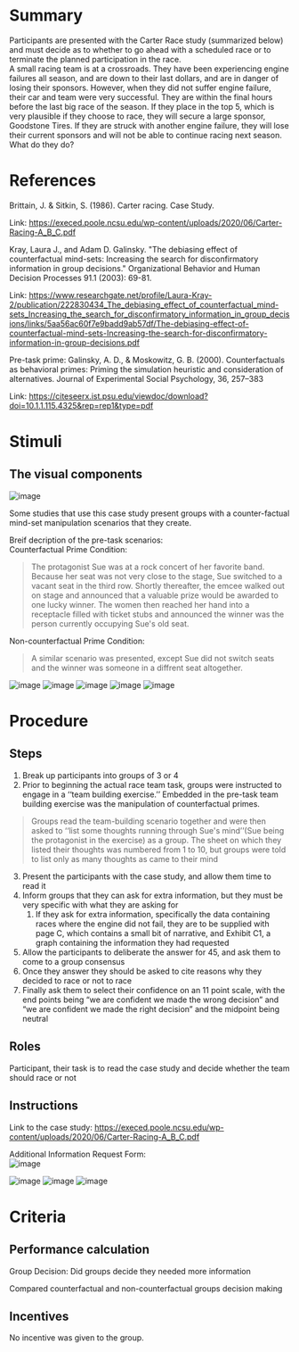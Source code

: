# Summary
Participants are presented with the Carter Race study (summarized below) and must decide as to whether to go ahead with a scheduled race or to terminate the planned participation in the race.  
A small racing team is at a crossroads.  They have been experiencing engine failures all season, and are down to their last dollars, and are in danger of losing their sponsors.  However, when they did not suffer engine failure, their car and team were very successful.  They are within the final hours before the last big race of the season.  If they place in the top 5, which is very plausible if they choose to race, they will secure a large sponsor, Goodstone Tires.  If they are struck with another engine failure, they will lose their current sponsors and will not be able to continue racing next season.  What do they do?

# References
Brittain, J. & Sitkin, S. (1986). Carter racing. Case Study.

Link: https://execed.poole.ncsu.edu/wp-content/uploads/2020/06/Carter-Racing-A_B_C.pdf

Kray, Laura J., and Adam D. Galinsky. "The debiasing effect of counterfactual mind-sets: Increasing the search for disconfirmatory information in group decisions." Organizational Behavior and Human Decision Processes 91.1 (2003): 69-81.

Link: https://www.researchgate.net/profile/Laura-Kray-2/publication/222830434_The_debiasing_effect_of_counterfactual_mind-sets_Increasing_the_search_for_disconfirmatory_information_in_group_decisions/links/5aa56ac60f7e9badd9ab57df/The-debiasing-effect-of-counterfactual-mind-sets-Increasing-the-search-for-disconfirmatory-information-in-group-decisions.pdf

Pre-task prime:
Galinsky, A. D., & Moskowitz, G. B. (2000). Counterfactuals as behavioral primes: Priming the simulation heuristic and consideration of alternatives. Journal of Experimental Social Psychology,
36, 257–383

Link: https://citeseerx.ist.psu.edu/viewdoc/download?doi=10.1.1.115.4325&rep=rep1&type=pdf

# Stimuli
## The visual components 
![image](https://github.com/Watts-Lab/task-mapping/blob/Carter-Racing/images/Carter_Racing_Part_C.png)


Some studies that use this case study present groups with a counter-factual mind-set manipulation scenarios that they create.

Breif decription of the pre-task scenarios:  
Counterfactual Prime Condition:  
> The protagonist Sue was at a rock concert of her favorite band.  Because her seat was not very close to the stage, Sue switched to a vacant seat in the third row.  Shortly thereafter, the emcee walked out on stage and announced that a valuable prize would be awarded to one lucky winner.  The women then reached her hand into a receptacle filled with ticket stubs and announced the winner was the person currently occupying Sue's old seat.  

Non-counterfactual Prime Condition:  
> A similar scenario was presented, except Sue did not switch seats and the winner was someone in a diffrent seat altogether.

![image](https://github.com/Watts-Lab/task-mapping/blob/Carter-Racing/images/Carter_Racing_Counterfactual_Primes_1.png)
![image](https://github.com/Watts-Lab/task-mapping/blob/Carter-Racing/images/Carter_Racing_Counterfactual_Primes_2.png)
![image](https://github.com/Watts-Lab/task-mapping/blob/Carter-Racing/images/Carter_Racing_Counterfactual_Primes_3.png)
![image](https://github.com/Watts-Lab/task-mapping/blob/Carter-Racing/images/Carter_Racing_Counterfactual_Primes_4.png)
![image](https://github.com/Watts-Lab/task-mapping/blob/Carter-Racing/images/Carter_Racing_Counterfactual_Primes_5.png)

# Procedure
## Steps
1. Break up participants into groups of 3 or 4
2. Prior to beginning the actual race team task, groups were instructed to engage in a ‘‘team building exercise.’’ Embedded in the pre-task team building exercise was the manipulation of counterfactual primes.  
> Groups read the team-building scenario together and were then asked to ‘‘list some thoughts running through Sue's mind’’(Sue being the protagonist in the exercise) as a group. The sheet on which they listed their thoughts was numbered from 1 to 10, but groups were told to list only as many thoughts as came to their mind
3. Present the participants with the case study, and allow them time to read it
4. Inform groups that they can ask for extra information, but they must be very specific with what they are asking for
    1. If they ask for extra information, specifically the data containing races where the engine did not fail, they are to be supplied with page C, which contains a small bit of narrative, and Exhibit C1, a graph containing the information they had requested
5. Allow the participants to deliberate the answer for 45, and ask them to come to a group consensus
6. Once they answer they should be asked to cite reasons why they decided to race or not to race
7. Finally ask them to select their confidence on an 11 point scale, with the end points being “we are confident we made the wrong decision” and “we are confident we made the right decision” and the midpoint being neutral


## Roles 
Participant, their task is to read the case study and decide whether the team should race or not

## Instructions
Link to the case study: https://execed.poole.ncsu.edu/wp-content/uploads/2020/06/Carter-Racing-A_B_C.pdf

Additional Information Request Form:  
![image](https://github.com/Watts-Lab/task-mapping/blob/Carter-Racing/images/Carter_Racing_Information_Request_Form.png) 

![image](https://github.com/Watts-Lab/task-mapping/blob/Carter-Racing/images/Carter_Racing_Teaching_Notes_1.png)
![image](https://github.com/Watts-Lab/task-mapping/blob/Carter-Racing/images/Carter_Racing_Teaching_Notes_2.png) 
![image](https://github.com/Watts-Lab/task-mapping/blob/Carter-Racing/images/Carter_Racing_Teaching_Notes_3.png) 

# Criteria
## Performance calculation
Group Decision: Did groups decide they needed more information

Compared counterfactual and non-counterfactual groups decision making

## Incentives
No incentive was given to the group.
